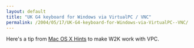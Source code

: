 ```yaml
---
layout: default
title: "UK G4 keyboard for Windows via VirtualPC / VNC"
permalink: /2004/05/17/UK-G4-keyboard-for-Windows-via-VirtualPC--VNC/
---
```


Here's a tip from <A class="" href="http://www.macosxhints.com/article.php?story=20040512103302676" target=_blank>Mac OS X Hints</A> to make W2K work with VPC.